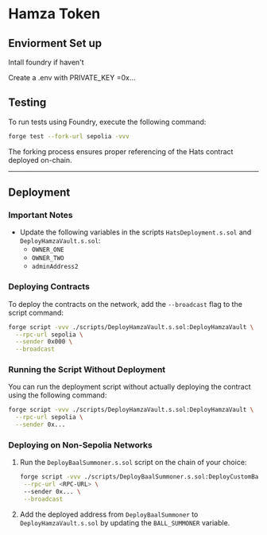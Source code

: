 # Hamza Token

## Enviorment Set up 
Intall foundry if haven't

Create a .env with PRIVATE_KEY =0x...

## Testing
To run tests using Foundry, execute the following command:

```bash
forge test --fork-url sepolia -vvv
```

The forking process ensures proper referencing of the Hats contract deployed on-chain.

---

## Deployment

### Important Notes
- Update the following variables in the scripts `HatsDeployment.s.sol` and `DeployHamzaVault.s.sol`:
  - `OWNER_ONE`
  - `OWNER_TWO`
  - `adminAddress2`

### Deploying Contracts
To deploy the contracts on the network, add the `--broadcast` flag to the script command:

```bash
forge script -vvv ./scripts/DeployHamzaVault.s.sol:DeployHamzaVault \
  --rpc-url sepolia \
  --sender 0x000 \
  --broadcast
```

### Running the Script Without Deployment
You can run the deployment script without actually deploying the contract using the following command:

```bash
forge script -vvv ./scripts/DeployHamzaVault.s.sol:DeployHamzaVault \
  --rpc-url sepolia \
  --sender 0x...
```

### Deploying on Non-Sepolia Networks
1. Run the `DeployBaalSummoner.s.sol` script on the chain of your choice:

   ```bash
   forge script -vvv ./scripts/DeployBaalSummoner.s.sol:DeployCustomBaalSummoner \
    --rpc-url <RPC-URL> \    
    --sender 0x... \
    --broadcast
   ```

2. Add the deployed address from `DeployBaalSummoner` to `DeployHamzaVault.s.sol` by updating the `BALL_SUMMONER` variable.
